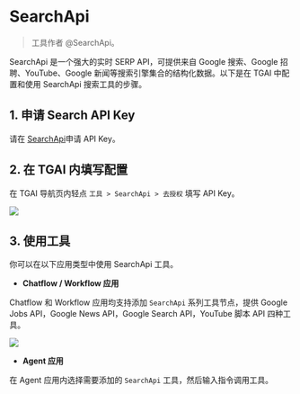 # SearchApi

> 工具作者 @SearchApi。

SearchApi 是一个强大的实时 SERP API，可提供来自 Google 搜索、Google 招聘、YouTube、Google 新闻等搜索引擎集合的结构化数据。以下是在 TGAI 中配置和使用 SearchApi 搜索工具的步骤。

## 1. 申请 Search API Key

请在 [SearchApi](https://www.searchapi.io/)申请 API Key。

## 2. 在 TGAI 内填写配置

在 TGAI 导航页内轻点 `工具 > SearchApi > 去授权` 填写 API Key。

![](../../../../img/zh-tool-searchapi.png)

## 3. 使用工具

你可以在以下应用类型中使用 SearchApi 工具。

- **Chatflow / Workflow 应用**

Chatflow 和 Workflow 应用均支持添加 `SearchApi` 系列工具节点，提供 Google Jobs API，Google News API，Google Search API，YouTube 脚本 API 四种工具。

![](../../../../img/zh-tool-searchapi-flow.png)

- **Agent 应用**

在 Agent 应用内选择需要添加的 `SearchApi` 工具，然后输入指令调用工具。
